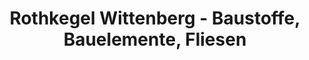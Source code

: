 ---
title: "Rothkegel Wittenberg - Baustoffe, Bauelemente, Fliesen"
url: /wittenberg/rothkegel-wittenberg-baustoffe-bauelemente-fliesen/
shop: Baustoffe
---